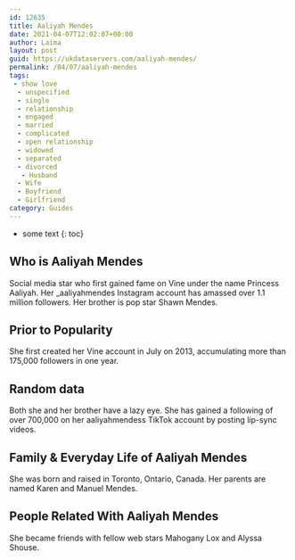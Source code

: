 ```yaml
---
id: 12635
title: Aaliyah Mendes
date: 2021-04-07T12:02:07+00:00
author: Laima
layout: post
guid: https://ukdataservers.com/aaliyah-mendes/
permalink: /04/07/aaliyah-mendes
tags:
 - show love
  - unspecified
  - single
  - relationship
  - engaged
  - married
  - complicated
  - open relationship
  - widowed
  - separated
  - divorced
   - Husband
  - Wife
  - Boyfriend
  - Girlfriend
category: Guides
---
```


* some text
{: toc}


## Who is Aaliyah Mendes
                  
                  
                  
Social media star who first gained fame on Vine under the name Princess Aaliyah. Her _aaliyahmendes Instagram account has amassed over 1.1 million followers. Her brother is pop star Shawn Mendes. 
                  
              
            
              
            
                
                
                
## Prior to Popularity
                  
                  
                  
She first created her Vine account in July on 2013, accumulating more than 175,000 followers in one year. 
                  
              
            
              
            
                
                
                
## Random data
                  
                  
                  
Both she and her brother have a lazy eye. She has gained a following of over 700,000 on her aaliyahmendess TikTok account by posting lip-sync videos. 
                  
              
            
              
            
                
                
                
## Family & Everyday Life of Aaliyah Mendes
                  
                  
                  
She was born and raised in Toronto, Ontario, Canada. Her parents are named Karen and Manuel Mendes. 
                  
              
            
              
            
                
                
                
## People Related With Aaliyah Mendes
                  
                  
                  
She became friends with fellow web stars Mahogany Lox and Alyssa Shouse.
                  
              
            
              
            
                
              
            
              
              
            
            
              
            
          
          
          